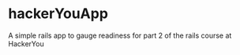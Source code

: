 hackerYouApp
============

A simple rails app to gauge readiness for part 2 of the rails course at HackerYou
